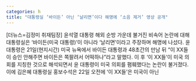 ```yaml
---
categories: h
title: "대통령실 ‘바이든’ 아닌 ‘날리면’이다 해명에 ‘소음 제거’ 영상 공개"
---
```

[더뉴스=김정미 취재팀장] 윤석열 대통령 해외 순방 가운데 불거진 비속어 논란에 대해 대통령실은 ‘바이든(미국 대통령)’이 아니라 ‘날리면’이라고 주장하며 해명에 나섰다.																윤 대통령은 21일(현지시간) 미국 뉴욕에서 바이든 대통령과 48초간의 만남 뒤 “이 XX들이 승인 안해주면 바이든은 쪽팔려서 어떡하나”라고 말했다. 이 후 ‘이 XX들’이 미국 의회를 지칭한 것으로 해석되면서 윤 대통령이 미국 의회를 폄훼했다는 논란이 불거졌다.이에 김은혜 대통령실 홍보수석은 22일 오전에 ‘이 XX들’은 미국이 아닌